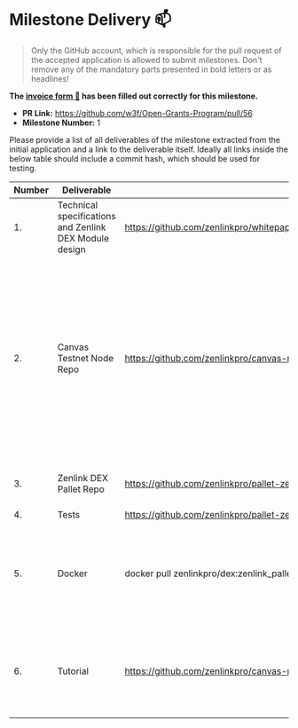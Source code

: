 # Milestone Delivery :mailbox:

> Only the GitHub account, which is responsible for the pull request of the accepted application is allowed to submit milestones. Don't remove any of the mandatory parts presented in bold letters or as headlines!

**The [invoice form :pencil:](https://forms.gle/8Wx7nxtq8fKrsuEz8) has been filled out correctly for this milestone.**  

* **PR Link:** https://github.com/w3f/Open-Grants-Program/pull/56
* **Milestone Number:** 1

Please provide a list of all deliverables of the milestone extracted from the initial application and a link to the deliverable itself. Ideally all links inside the below table should include a commit hash, which should be used for testing.

| Number | Deliverable | Link | Notes |
| ------------- | ------------- | ------------- |------------- |
| 1. | Technical specifications and Zenlink DEX Module design | https://github.com/zenlinkpro/whitepaper/blob/master/en/zenlink_whitepaper_en.pdf | Please see Section ‘Zenlink DEX Protocol’ | 
| 2.  | Canvas Testnet Node Repo | https://github.com/zenlinkpro/canvas-node | It's integrated with Zenlink DEX Pallet and runs as a testnet node that is connected to a remote node, so that user is able to explore the pallet functionality with Polkadot wallet. | 
| 3.  | Zenlink DEX Pallet Repo | https://github.com/zenlinkpro/pallet-zenlink | The source code of Zenlink DEX Pallet. | 
| 4.  | Tests | https://github.com/zenlinkpro/pallet-zenlink | |
| 5.  | Docker | docker pull zenlinkpro/dex:zenlink_pallet_module | It's stored on docker hub, or you can build it by yourself just followed the guide below. |
| 6.  | Tutorial | https://github.com/zenlinkpro/canvas-node/blob/v0.1.1/tutorial/readme.md | How to set up the env and explore the pallet functionality with Polkadot wallet. |

